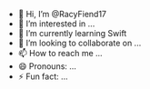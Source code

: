 - 👋 Hi, I’m @RacyFiend17
- 👀 I’m interested in ...
- 🌱 I’m currently learning Swift
- 💞️ I’m looking to collaborate on ...
- 📫 How to reach me ...
- 😄 Pronouns: ...
- ⚡ Fun fact: ...

<!---
RacyFiend17/RacyFiend17 is a ✨ special ✨ repository because its `README.md` (this file) appears on your GitHub profile.
You can click the Preview link to take a look at your changes.
--->
